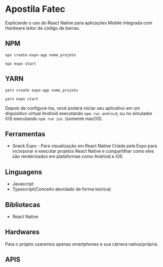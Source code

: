 # Apostila Fatec

Explicando o uso do React Native para aplicações Mobile integrada com Hardware leitor de código de barras.

## NPM

`npx create-expo-app nome_projeto `

`npx expo start`

## YARN

` yarn create expo-app nome_projeto `

`yarn expo start `

Depois de configurá-los, você poderá iniciar seu aplicativo em um dispositivo virtual Android executando `npm run android`, ou no simulador iOS executando `npm run ios `(somente macOS).

## Ferramentas
- Snack Expo - Para visualização em React Native
Criada pela Expo para incorporar e executar projetos React Native e compartilhar como eles são renderizados em plataformas como Android e iOS

## Linguagens
- Javascript
- Typescript(Conceito abordado de forma teórica)
  
## Bibliotecas
- React Native

## Hardwares
Para o projeto usaremos apenas smartphones e sua câmera nativa/própria.

## APIS
  

